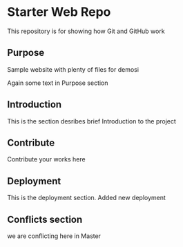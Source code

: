 # Starter Web Repo

This repository is for showing how Git and GitHub work

## Purpose

Sample website with plenty of files for demosi

Again some text in Purpose section
## Introduction

This is the section desribes brief Introduction to the project

## Contribute

Contribute your works here

## Deployment 

This is the deployment section. Added new deployment

## Conflicts section 

we are conflicting here in Master
